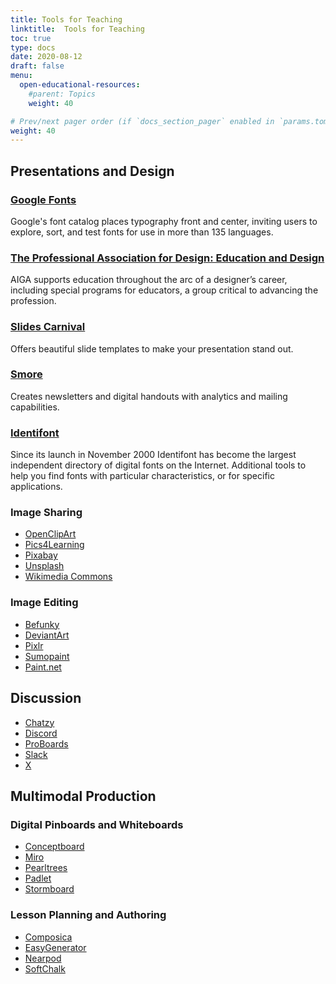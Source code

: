 ```yaml
---
title: Tools for Teaching
linktitle:  Tools for Teaching
toc: true
type: docs
date: 2020-08-12
draft: false
menu:
  open-educational-resources:
    #parent: Topics
    weight: 40

# Prev/next pager order (if `docs_section_pager` enabled in `params.toml`)
weight: 40
---
```


## Presentations and Design



### [Google Fonts](https://fonts.google.com/)
Google's font catalog places typography front and center, inviting users to explore, sort, and test fonts for use in more than 135 languages.
### [The Professional Association for Design: Education and Design](https://www.aiga.org/education-and-design)
AIGA supports education throughout the arc of a designer’s career, including special programs for educators, a group critical to advancing the profession.
### [Slides Carnival](https://www.slidescarnival.com/)
Offers beautiful slide templates to make your presentation stand out.
### [Smore](https://www.smore.com/)
Creates newsletters and digital handouts with analytics and mailing capabilities.
### [Identifont](http://www.identifont.com/tools.html)
Since its launch in November 2000 Identifont has become the largest independent directory of digital fonts on the Internet. Additional tools to help you find fonts with particular characteristics, or for specific applications.

### Image Sharing

* [OpenClipArt](http://openclipart.org/)
* [Pics4Learning](http://www.pics4learning.com/)
* [Pixabay](https://pixabay.com/)
* [Unsplash](https://unsplash.com/)
* [Wikimedia Commons](http://commons.wikimedia.org/)

### Image Editing

* [Befunky](http://befunky.com/)
* [DeviantArt](http://muro.deviantart.com/)
* [Pixlr](http://pixlr.com/)
* [Sumopaint](http://sumopaint.com/)
* [Paint.net](https://www.getpaint.net/)




## Discussion



* [Chatzy](http://chatzy.com/)
* [Discord](https://discord.com/)
* [ProBoards](http://proboards.com/)
* [Slack](https://slack.com/)
* [X](http://twitter.com/)



##  Multimodal Production

### Digital Pinboards and Whiteboards

* [Conceptboard](https://conceptboard.com/)
* [Miro](https://miro.com/)
* [Pearltrees](http://pearltrees.com/)
* [Padlet](http://padlet.com/)
* [Stormboard](http://stormboard.com/)

### Lesson Planning and Authoring


* [Composica](https://composica.com/)
* [EasyGenerator](http://easygenerator.com/)
* [Nearpod](http://nearpod.com/)
* [SoftChalk](http://softchalk.com/)




